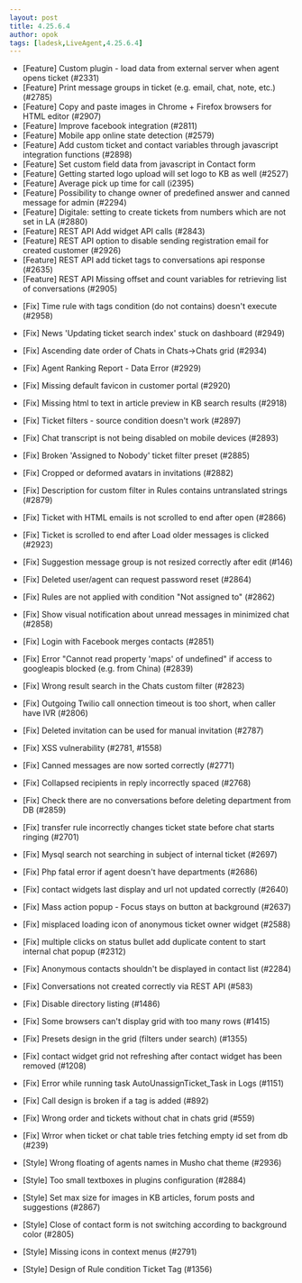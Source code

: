 ```yaml
---
layout: post
title: 4.25.6.4
author: opok
tags: [ladesk,LiveAgent,4.25.6.4]
---
```


- [Feature] Custom plugin - load data from external server when agent opens ticket (#2331)
- [Feature] Print message groups in ticket (e.g. email, chat, note, etc.) (#2785)
- [Feature] Copy and paste images in Chrome + Firefox browsers for HTML editor (#2907)
- [Feature] Improve facebook integration (#2811)
- [Feature] Mobile app online state detection (#2579)
- [Feature] Add custom ticket and contact variables through javascript integration functions (#2898)
- [Feature] Set custom field data from javascript in Contact form
- [Feature] Getting started logo upload will set logo to KB as well (#2527)
- [Feature] Average pick up time for call (i2395)
- [Feature] Possibility to change owner of predefined answer and canned message for admin (#2294)
- [Feature] Digitale: setting to create tickets from numbers which are not set in LA (#2880)
- [Feature] REST API Add widget API calls (#2843)
- [Feature] REST API option to disable sending registration email for created customer (#2926)
- [Feature] REST API add ticket tags to conversations api response (#2635)
- [Feature] REST API Missing offset and count variables for retrieving list of conversations (#2905)

<!--more--> 

- [Fix] Time rule with tags condition (do not contains) doesn't execute (#2958)
- [Fix] News 'Updating ticket search index' stuck on dashboard (#2949)
- [Fix] Ascending date order of Chats in Chats->Chats grid (#2934)
- [Fix] Agent Ranking Report - Data Error (#2929)
- [Fix] Missing default favicon in customer portal (#2920)
- [Fix] Missing html to text in article preview in KB search results (#2918)
- [Fix] Ticket filters - source condition doesn't work (#2897)
- [Fix] Chat transcript is not being disabled on mobile devices (#2893)
- [Fix] Broken 'Assigned to Nobody' ticket filter preset (#2885)
- [Fix] Cropped or deformed avatars in invitations (#2882)
- [Fix] Description for custom filter in Rules contains untranslated strings (#2879)
- [Fix] Ticket with HTML emails is not scrolled to end after open (#2866)
- [Fix] Ticket is scrolled to end after Load older messages is clicked (#2923)
- [Fix] Suggestion message group is not resized correctly after edit (#146)
- [Fix] Deleted user/agent can request password reset (#2864)
- [Fix] Rules are not applied with condition "Not assigned to" (#2862)
- [Fix] Show visual notification about unread messages in minimized chat (#2858)
- [Fix] Login with Facebook merges contacts (#2851)
- [Fix] Error "Cannot read property 'maps' of undefined" if access to googleapis blocked (e.g. from China) (#2839)
- [Fix] Wrong result search in the Chats custom filter (#2823)
- [Fix] Outgoing Twilio call onnection timeout is too short, when caller have IVR (#2806)
- [Fix] Deleted invitation can be used for manual invitation (#2787)
- [Fix] XSS vulnerability (#2781, #1558)
- [Fix] Canned messages are now sorted correctly (#2771)
- [Fix] Collapsed recipients in reply incorrectly spaced (#2768)
- [Fix] Check there are no conversations before deleting department from DB (#2859)
- [Fix] transfer rule incorrectly changes ticket state before chat starts ringing (#2701)
- [Fix] Mysql search not searching in subject of internal ticket (#2697)
- [Fix] Php fatal error if agent doesn't have departments (#2686)
- [Fix] contact widgets last display and url not updated correctly (#2640)
- [Fix] Mass action popup - Focus stays on button at background (#2637)
- [Fix] misplaced loading icon of anonymous ticket owner widget (#2588)
- [Fix] multiple clicks on status bullet add duplicate content to start internal chat popup (#2312)
- [Fix] Anonymous contacts shouldn't be displayed in contact list (#2284)
- [Fix] Conversations not created correctly via REST API (#583)
- [Fix] Disable directory listing (#1486)
- [Fix] Some browsers can't display grid with too many rows (#1415)
- [Fix] Presets design in the grid (filters under search) (#1355)
- [Fix] contact widget grid not refreshing after contact widget has been removed (#1208)
- [Fix] Error while running task AutoUnassignTicket_Task in Logs (#1151)
- [Fix] Call design is broken if a tag is added (#892)
- [Fix] Wrong order and tickets without chat in chats grid (#559)
- [Fix] Wrror when ticket or chat table tries fetching empty id set from db (#239)

- [Style] Wrong floating of agents names in Musho chat theme (#2936)
- [Style] Too small textboxes in plugins configuration (#2884)
- [Style] Set max size for images in KB articles, forum posts and suggestions (#2867)
- [Style] Close of contact form is not switching according to background color (#2805)
- [Style] Missing icons in context menus (#2791)
- [Style] Design of Rule condition Ticket Tag (#1356)
